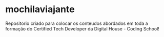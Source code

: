 # mochilaviajante
Repositorio criado para colocar os conteudos abordados em toda a formação do Certified Tech Developer da Digital House - Coding School!
